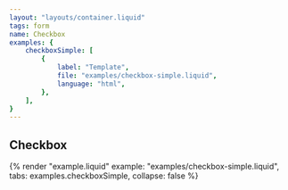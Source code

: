 ```yaml
---
layout: "layouts/container.liquid"
tags: form
name: Checkbox
examples: {
    checkboxSimple: [
        {
            label: "Template",
            file: "examples/checkbox-simple.liquid",
            language: "html",
        },
    ],
}
---
```

## Checkbox

{% render "example.liquid" example: "examples/checkbox-simple.liquid", tabs: examples.checkboxSimple, collapse: false %}
